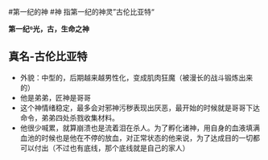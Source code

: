 #第一纪的神 #神 
指第一纪的神灵”古伦比亚特“

**第一纪ᴳ光，古，生命之神**
  ## **真名**-古伦比亚特
  - 外貌：中型的，后期越来越男性化，变成肌肉狂魔（被漫长的战斗锻炼出来的）
  - 他是弟弟，匠神是哥哥
  - 这个神情绪稳定，最多会对邪神污秽表现出厌恶，最开始的时候就是哥哥下达命令，弟弟四处杀戮收集材料。
  - 他很少喊累，就算崩溃也是流着泪在杀人。为了孵化诸神，用自身的血液填满血池的时候也是他在不停的放血，对正常状态的他来说，为了达成目的一切都可以付出（不过也有底线，那个底线就是自己的家人）